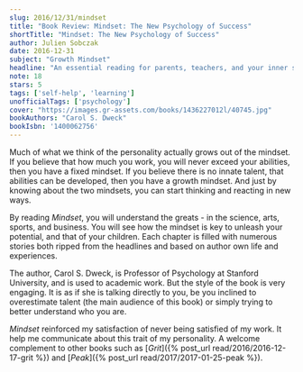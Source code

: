 ```yaml
---
slug: 2016/12/31/mindset
title: "Book Review: Mindset: The New Psychology of Success"
shortTitle: "Mindset: The New Psychology of Success"
author: Julien Sobczak
date: 2016-12-31
subject: "Growth Mindset"
headline: "An essential reading for parents, teachers, and your inner self who is so eager to show you what you can do."
note: 18
stars: 5
tags: ['self-help', 'learning']
unofficialTags: ['psychology']
cover: "https://images.gr-assets.com/books/1436227012l/40745.jpg"
bookAuthors: "Carol S. Dweck"
bookIsbn: '1400062756'
---
```




Much of what we think of the personality actually grows out of the mindset. If you believe that how much you work, you will never exceed your abilities, then you have a fixed mindset. If you believe there is no innate talent, that abilities can be developed, then you have a growth mindset. And just by knowing about the two mindsets, you can start thinking and reacting in new ways.

By reading *Mindset*, you will understand the greats - in the science, arts, sports, and business. You will see how the mindset is key to unleash your potential, and that of your children. Each chapter is filled with numerous stories both ripped from the headlines and based on author own life and experiences.

The author, Carol S. Dweck, is Professor of Psychology at Stanford University, and is used to academic work. But the style of the book is very engaging. It is as if she is talking directly to you, be you inclined to overestimate talent (the main audience of this book) or simply trying to better understand who you are.

*Mindset* reinforced my satisfaction of never being satisfied of my work. It help me communicate about this trait of my personality. A welcome complement to other books such as [*Grit*]({% post_url read/2016/2016-12-17-grit %}) and [*Peak*]({% post_url read/2017/2017-01-25-peak %}).

